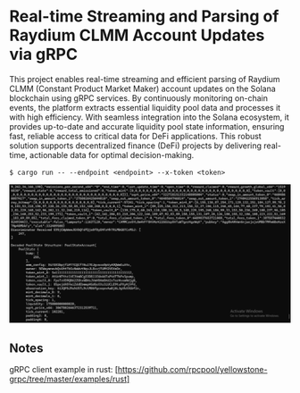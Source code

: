 # Real-time Streaming and Parsing of Raydium CLMM  Account Updates via gRPC

This project enables real-time streaming and efficient parsing of Raydium CLMM (Constant Product Market Maker) account updates on the Solana blockchain using gRPC services.
By continuously monitoring on-chain events, the platform extracts essential liquidity pool data and processes it with high efficiency.
With seamless integration into the Solana ecosystem, it provides up-to-date and accurate liquidity pool state information, ensuring fast, reliable access to critical data for DeFi applications.
This robust solution supports decentralized finance (DeFi) projects by delivering real-time, actionable data for optimal decision-making.

```
$ cargo run -- --endpoint <endpoint> --x-token <token>
```

![screenshot](assets/clmm-account.PNG?raw=true "Screenshot")

## Notes

gRPC client example in rust: [https://github.com/rpcpool/yellowstone-grpc/tree/master/examples/rust]